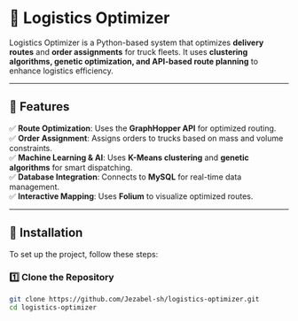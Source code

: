 # 🚚 Logistics Optimizer  

Logistics Optimizer is a Python-based system that optimizes **delivery routes** and **order assignments** for truck fleets. It uses **clustering algorithms, genetic optimization, and API-based route planning** to enhance logistics efficiency.  

---

## 📌 **Features**  
✅ **Route Optimization**: Uses the **GraphHopper API** for optimized routing.  
✅ **Order Assignment**: Assigns orders to trucks based on mass and volume constraints.  
✅ **Machine Learning & AI**: Uses **K-Means clustering** and **genetic algorithms** for smart dispatching.  
✅ **Database Integration**: Connects to **MySQL** for real-time data management.  
✅ **Interactive Mapping**: Uses **Folium** to visualize optimized routes.  

---

## 🚀 **Installation**  
To set up the project, follow these steps:

### **1️⃣ Clone the Repository**  
```bash
git clone https://github.com/Jezabel-sh/logistics-optimizer.git
cd logistics-optimizer
